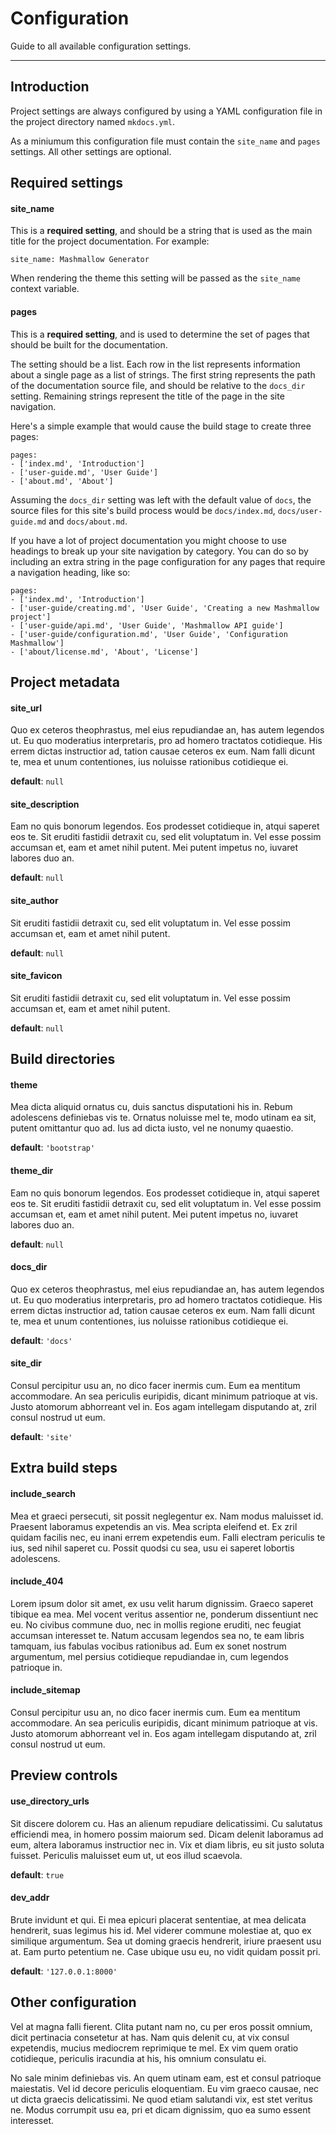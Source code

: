 # Configuration

Guide to all available configuration settings.

---

## Introduction

Project settings are always configured by using a YAML configuration file in the project directory named `mkdocs.yml`.

As a miniumum this configuration file must contain the `site_name` and `pages` settings.  All other settings are optional.

## Required settings

#### site_name

This is a **required setting**, and should be a string that is used as the main title for the project documentation.  For example:

    site_name: Mashmallow Generator

When rendering the theme this setting will be passed as the `site_name` context variable.

#### pages

This is a **required setting**, and is used to determine the set of pages that should be built for the documentation.

The setting should be a list.  Each row in the list represents information about a single page as a list of strings.  The first string represents the path of the documentation source file, and should be relative to the `docs_dir` setting.  Remaining strings represent the title of the page in the site navigation.

Here's a simple example that would cause the build stage to create three pages:

    pages:
    - ['index.md', 'Introduction']
    - ['user-guide.md', 'User Guide']
    - ['about.md', 'About']

Assuming the `docs_dir` setting was left with the default value of `docs`, the source files for this site's build process would be `docs/index.md`, `docs/user-guide.md` and `docs/about.md`.

If you have a lot of project documentation you might choose to use headings to break up your site navigation by category.  You can do so by including an extra string in the page configuration for any pages that require a navigation heading, like so: 

    pages:
    - ['index.md', 'Introduction']
    - ['user-guide/creating.md', 'User Guide', 'Creating a new Mashmallow project']
    - ['user-guide/api.md', 'User Guide', 'Mashmallow API guide']
    - ['user-guide/configuration.md', 'User Guide', 'Configuration Mashmallow']
    - ['about/license.md', 'About', 'License']

## Project metadata

#### site_url

Quo ex ceteros theophrastus, mel eius repudiandae an, has autem legendos ut. Eu quo moderatius interpretaris, pro ad homero tractatos cotidieque. His errem dictas instructior ad, tation causae ceteros ex eum. Nam falli dicunt te, mea et unum contentiones, ius noluisse rationibus cotidieque ei.

**default**: `null`

#### site_description

Eam no quis bonorum legendos. Eos prodesset cotidieque in, atqui saperet eos te. Sit eruditi fastidii detraxit cu, sed elit voluptatum in. Vel esse possim accumsan et, eam et amet nihil putent. Mei putent impetus no, iuvaret labores duo an.

**default**: `null`

#### site_author

Sit eruditi fastidii detraxit cu, sed elit voluptatum in. Vel esse possim accumsan et, eam et amet nihil putent.

**default**: `null`

#### site_favicon

Sit eruditi fastidii detraxit cu, sed elit voluptatum in. Vel esse possim accumsan et, eam et amet nihil putent.

**default**: `null`

## Build directories

#### theme

Mea dicta aliquid ornatus cu, duis sanctus disputationi his in. Rebum adolescens definiebas vis te. Ornatus noluisse mel te, modo utinam ea sit, putent omittantur quo ad. Ius ad dicta iusto, vel ne nonumy quaestio.

**default**: `'bootstrap'`

#### theme_dir

Eam no quis bonorum legendos. Eos prodesset cotidieque in, atqui saperet eos te. Sit eruditi fastidii detraxit cu, sed elit voluptatum in. Vel esse possim accumsan et, eam et amet nihil putent. Mei putent impetus no, iuvaret labores duo an.

**default**: `null`

#### docs_dir

Quo ex ceteros theophrastus, mel eius repudiandae an, has autem legendos ut. Eu quo moderatius interpretaris, pro ad homero tractatos cotidieque. His errem dictas instructior ad, tation causae ceteros ex eum. Nam falli dicunt te, mea et unum contentiones, ius noluisse rationibus cotidieque ei.

**default**: `'docs'`

#### site_dir

Consul percipitur usu an, no dico facer inermis cum. Eum ea mentitum accommodare. An sea periculis euripidis, dicant minimum patrioque at vis. Justo atomorum abhorreant vel in. Eos agam intellegam disputando at, zril consul nostrud ut eum.

**default**: `'site'`

## Extra build steps

#### include_search

Mea et graeci persecuti, sit possit neglegentur ex. Nam modus maluisset id. Praesent laboramus expetendis an vis. Mea scripta eleifend et. Ex zril quidam facilis nec, eu inani errem expetendis eum. Falli electram periculis te ius, sed nihil saperet cu. Possit quodsi cu sea, usu ei saperet lobortis adolescens.

#### include_404

Lorem ipsum dolor sit amet, ex usu velit harum dignissim. Graeco saperet tibique ea mea. Mel vocent veritus assentior ne, ponderum dissentiunt nec eu. No civibus commune duo, nec in mollis regione eruditi, nec feugiat accumsan interesset te. Natum accusam legendos sea no, te eam libris tamquam, ius fabulas vocibus rationibus ad. Eum ex sonet nostrum argumentum, mel persius cotidieque repudiandae in, cum legendos patrioque in.

#### include_sitemap

Consul percipitur usu an, no dico facer inermis cum. Eum ea mentitum accommodare. An sea periculis euripidis, dicant minimum patrioque at vis. Justo atomorum abhorreant vel in. Eos agam intellegam disputando at, zril consul nostrud ut eum.

## Preview controls

#### use_directory_urls

Sit discere dolorem cu. Has an alienum repudiare delicatissimi. Cu salutatus efficiendi mea, in homero possim maiorum sed. Dicam delenit laboramus ad eum, altera laboramus instructior nec in. Vix et diam libris, eu sit justo soluta fuisset. Periculis maluisset eum ut, ut eos illud scaevola.

**default**: `true`

#### dev_addr

Brute invidunt et qui. Ei mea epicuri placerat sententiae, at mea delicata hendrerit, suas legimus his id. Mel viderer commune molestiae at, quo ex similique argumentum. Sea ut doming graecis hendrerit, iriure praesent usu at. Eam purto petentium ne. Case ubique usu eu, no vidit quidam possit pri.

**default**: `'127.0.0.1:8000'`

## Other configuration

Vel at magna falli fierent. Clita putant nam no, cu per eros possit omnium, dicit pertinacia consetetur at has. Nam quis delenit cu, at vix consul expetendis, mucius mediocrem reprimique te mel. Ex vim quem oratio cotidieque, periculis iracundia at his, his omnium consulatu ei.

No sale minim definiebas vis. An quem utinam eam, est et consul patrioque maiestatis. Vel id decore periculis eloquentiam. Eu vim graeco causae, nec ut dicta graecis delicatissimi. Ne quod etiam salutandi vix, est stet veritus ne. Modus corrumpit usu ea, pri et dicam dignissim, quo ea sumo essent interesset.
